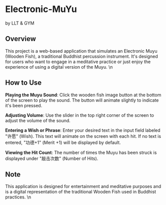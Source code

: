 # Electronic-MuYu
by LLT & GYM

## Overview
This project is a web-based application that simulates an Electronic Muyu (Wooden Fish), a traditional Buddhist percussion instrument. It's designed for users who want to engage in a meditative practice or just enjoy the experience of using a digital version of the Muyu. \n

## How to Use
**Playing the Muyu Sound**: Click the wooden fish image button at the bottom of the screen to play the sound. The button will animate slightly to indicate it's been pressed. 

**Adjusting Volume**: Use the slider in the top right corner of the screen to adjust the volume of the sound. 

**Entering a Wish or Phrase**: Enter your desired text in the input field labeled "许愿" (Wish). This text will animate on the screen with each hit. If no text is entered, "功德+1" (Merit +1) will be displayed by default. 

**Viewing the Hit Count**: The number of times the Muyu has been struck is displayed under "敲击次数" (Number of Hits). 


## Note
This application is designed for entertainment and meditative purposes and is a digital representation of the traditional Wooden Fish used in Buddhist practices. \n
